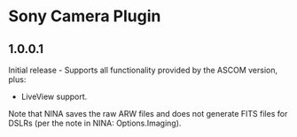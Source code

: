 ﻿# Sony Camera Plugin

## 1.0.0.1
Initial release - Supports all functionality provided by the ASCOM version, plus:
* LiveView support.

Note that NINA saves the raw ARW files and does not generate FITS files for DSLRs (per the note in NINA: Options.Imaging).
